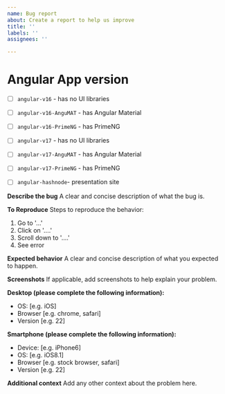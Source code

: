 ```yaml
---
name: Bug report
about: Create a report to help us improve
title: ''
labels: ''
assignees: ''

---
```


# Angular App version

- [ ] `angular-v16` - has no UI libraries
- [ ] `angular-v16-AnguMAT` - has Angular Material
- [ ] `angular-v16-PrimeNG` - has PrimeNG 
- [ ] `angular-v17` - has no UI libraries
- [ ] `angular-v17-AnguMAT` - has Angular Material
- [ ] `angular-v17-PrimeNG` - has PrimeNG 
- [ ] `angular-hashnode`- presentation site


**Describe the bug**
A clear and concise description of what the bug is.

**To Reproduce**
Steps to reproduce the behavior:
1. Go to '...'
2. Click on '....'
3. Scroll down to '....'
4. See error

**Expected behavior**
A clear and concise description of what you expected to happen.

**Screenshots**
If applicable, add screenshots to help explain your problem.

**Desktop (please complete the following information):**
 - OS: [e.g. iOS]
 - Browser [e.g. chrome, safari]
 - Version [e.g. 22]

**Smartphone (please complete the following information):**
 - Device: [e.g. iPhone6]
 - OS: [e.g. iOS8.1]
 - Browser [e.g. stock browser, safari]
 - Version [e.g. 22]

**Additional context**
Add any other context about the problem here.
